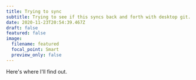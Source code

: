 ```yaml
---
title: Trying to sync
subtitle: Trying to see if this syncs back and forth with desktop git.
date: 2020-11-23T20:54:39.467Z
draft: false
featured: false
image:
  filename: featured
  focal_point: Smart
  preview_only: false
---
```

Here's where I'll find out.

